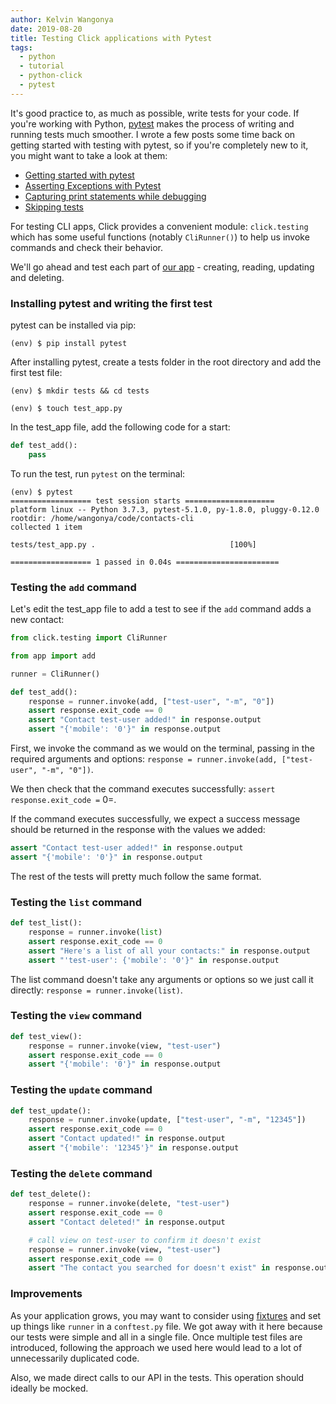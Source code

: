 ```yaml
---
author: Kelvin Wangonya
date: 2019-08-20
title: Testing Click applications with Pytest
tags:
  - python
  - tutorial
  - python-click
  - pytest
---
```


It's good practice to, as much as possible, write tests for your code.
If you're working with Python, [pytest](https://pytest.org/en/latest/)
makes the process of writing and running tests much smoother. I wrote a
few posts some time back on getting started with testing with pytest, so
if you're completely new to it, you might want to take a look at them:

- [Getting started with
  pytest](https://wangonya.com/blog/getting-started-with-pytest/)
- [Asserting Exceptions with
  Pytest](https://wangonya.com/blog/pytest-asserting-exceptions/)
- [Capturing print statements while
  debugging](https://wangonya.com/blog/pytest-capture-print/)
- [Skipping tests](https://wangonya.com/blog/pytest-skip/)

For testing CLI apps, Click provides a convenient module:
`click.testing` which has some useful functions (notably
`CliRunner()`) to help us invoke commands and check their
behavior.

We'll go ahead and test each part of [our
app](https://wangonya.com/blog/cli-crud-with-firebase/) - creating,
reading, updating and deleting.

### Installing pytest and writing the first test

pytest can be installed via pip:

```shell
(env) $ pip install pytest
```

After installing pytest, create a tests folder in the root directory and
add the first test file:
```shell
(env) $ mkdir tests && cd tests

(env) $ touch test_app.py
```

In the test_app file, add the following code for a start:

```python
def test_add():
    pass
```

To run the test, run `pytest` on the terminal:

```shell
(env) $ pytest
================== test session starts ====================
platform linux -- Python 3.7.3, pytest-5.1.0, py-1.8.0, pluggy-0.12.0
rootdir: /home/wangonya/code/contacts-cli
collected 1 item

tests/test_app.py .                              [100%]

================== 1 passed in 0.04s =======================
```

### Testing the `add` command

Let's edit the test_app file to add a test to see if the
`add` command adds a new contact:

```python
from click.testing import CliRunner

from app import add

runner = CliRunner()

def test_add():
    response = runner.invoke(add, ["test-user", "-m", "0"])
    assert response.exit_code == 0
    assert "Contact test-user added!" in response.output
    assert "{'mobile': '0'}" in response.output
```

First, we invoke the command as we would on the terminal, passing in the
required arguments and options:
`response = runner.invoke(add, ["test-user", "-m", "0"])`.

We then check that the command executes successfully:
`assert response.exit_code =` 0=.

If the command executes successfully, we expect a success message should
be returned in the response with the values we added:

```python
assert "Contact test-user added!" in response.output
assert "{'mobile': '0'}" in response.output
```

The rest of the tests will pretty much follow the same format.

### Testing the `list` command

```python
def test_list():
    response = runner.invoke(list)
    assert response.exit_code == 0
    assert "Here's a list of all your contacts:" in response.output
    assert "'test-user': {'mobile': '0'}" in response.output
```

The list command doesn't take any arguments or options so we just call
it directly: `response = runner.invoke(list)`.

### Testing the `view` command

```python
def test_view():
    response = runner.invoke(view, "test-user")
    assert response.exit_code == 0
    assert "{'mobile': '0'}" in response.output
```

### Testing the `update` command

```python
def test_update():
    response = runner.invoke(update, ["test-user", "-m", "12345"])
    assert response.exit_code == 0
    assert "Contact updated!" in response.output
    assert "{'mobile': '12345'}" in response.output
```

### Testing the `delete` command

```python
def test_delete():
    response = runner.invoke(delete, "test-user")
    assert response.exit_code == 0
    assert "Contact deleted!" in response.output

    # call view on test-user to confirm it doesn't exist
    response = runner.invoke(view, "test-user")
    assert response.exit_code == 0
    assert "The contact you searched for doesn't exist" in response.output
```

### Improvements

As your application grows, you may want to consider using
[fixtures](https://docs.pytest.org/en/latest/fixture.html) and set up
things like `runner` in a `conftest.py` file. We
got away with it here because our tests were simple and all in a single
file. Once multiple test files are introduced, following the approach we
used here would lead to a lot of unnecessarily duplicated code.

Also, we made direct calls to our API in the tests. This operation
should ideally be mocked.
